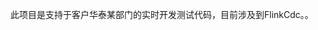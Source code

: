 [//]: # (常用GitBash操作如下：)
[//]: # (当你在 Git Bash 中克隆了一个远程仓库到本地，并对本地文件进行了修改后，想要将这些修改提交并上传到远程仓库，可以遵循以下步骤：)
[//]: # (检查状态： 首先，使用 git status 命令查看哪些文件被修改了，哪些文件是新增的，以及哪些文件还没有被 Git 跟踪。)
[//]: # (添加文件： 使用 git add 命令将修改或新增的文件添加到暂存区。如果你想添加所有修改过的文件，可以使用：)
[//]: # (Code)
[//]: # (git add .)
[//]: # (如果只想添加特定文件，可以用：)
[//]: # (Code)
[//]: # (git add <file1> <file2> ...)
[//]: # (提交更改： 使用 git commit 命令将暂存区的更改提交到本地仓库。记得附上描述性消息说明本次提交做了什么变动：)
[//]: # (Code)
[//]: # (git commit -m "描述性提交信息")
[//]: # (拉取最新代码： 在推送之前，建议先执行 git pull 来获取远程仓库的最新代码，以避免潜在的合并冲突：)
[//]: # (Code)
[//]: # (git pull origin <branch_name>)
[//]: # (这里 <branch_name> 是你当前所在的分支名，通常为 main 或 master，也可能是其他自定义的分支名。)
[//]: # (推送更改： 最后，使用 git push 命令将本地的提交推送到远程仓库对应的分支上：)
[//]: # (Code)
[//]: # (git push origin <branch_name>)
[//]: # (如果是第一次推送某个新分支到远程仓库，可能需要指定 -u 参数来建立追踪关系：)
[//]: # (建立追踪关系：当你首次使用 -u 推送一个本地分支到远程仓库的一个分支时，Git会为你的本地分支设置一个上游&#40;upstream&#41;分支。)
[//]: # (这意味着Git会记住你这个本地分支&#40;master在这个例子中&#41;对应的远程分支是哪个&#40;origin/master&#41;。这样一来，之后当你在该本地)
[//]: # (分支上执行 git pull 或者 git push 而不指定远程仓库和分支名时，Git会自动使用之前设定的上游分支作为默认目标。简化后续)
[//]: # (命令：一旦建立了追踪关系，未来你只需要输入 git push 而不需要每次都指定 origin master，Git就会知道你要将本地的 master 分支推送到远程的 origin/master。)
[//]: # (同样，git pull 也会默认从对应的上游分支拉取更新。&#41;)
[//]: # (Code)
[//]: # (git push -u origin <branch_name>)
[//]: # (确保在执行这些命令前，你已经配置好你的 Git 用户名和邮箱，这是通过 git config 命令完成的。如果尚未配置，可以使用如下命令进行设置：)
[//]: # (Code)
[//]: # (git config --global user.name "你的用户名")
[//]: # (git config --global user.email "你的邮箱")
[//]: # (完成以上步骤后，你的本地修改就会被提交并上传到远程仓库了。)
[//]: # (如果登录不上，可以考虑更换协议：考虑到可能是HTTPS连接的问题，可以尝试使用SSH协议来连接GitHub，这通常更稳定且不受某些网络限制的影响。要使用SSH，你需要：)
[//]: # (在GitHub上为你的账户生成SSH密钥（如果还没有的话）。)
[//]: # (将公钥添加到GitHub账户的SSH keys列表中。)
[//]: # (更改本地仓库的远程URL为SSH格式，可以通过以下命令完成转换：)
[//]: # (git remote set-url origin git@github.com:Zhuwangkun/cams-flinkcdc.git)
[//]: # (再次尝试推送。)
此项目是支持于客户华泰某部门的实时开发测试代码，目前涉及到FlinkCdc。。
